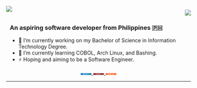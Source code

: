 <div style="display: flex; justify-content: space-between; align-items: flex-start; text-align: center;">
    <img src="https://readme-typing-svg.herokuapp.com?font=Oswald&pause=1000&color=BCFF00FF&size=33&center=false&vCenter=true&width=500&height=35&lines=Hey+there!;+I'm+Justine+Bautista;" style="margin-bottom: 10px;" />
    <img align="right" src="https://visitor-badge.laobi.icu/badge?page_id=AgustinUno.AgustinUno" style="margin-top: 10px;" />
</div>
<div style="text-align: left; padding-left: 10px;">
    <h3>An aspiring software developer from Philippines 🇵🇭</h3>
    <ul>
        <li>🔭 I’m currently working on my Bachelor of Science in Information Technology Degree.</li>
        <li>🌱 I’m currently learning COBOL, Arch Linux, and Bashing.</li>
        <li>⚡ Hoping and aiming to be a Software Engineer.</li>
    </ul>
</div>
<div align="center">
  <a href="https://linkedin.com/in/pedro-sales-muniz" target="_blank">
    <img src="LinkedIn_icon.png" alt="LinkedIn" style="height: auto; max-width: 30px;">
  </a>
  
  <a href="https://linkedin.com/in/pedro-sales-muniz" target="_blank">
    <img src="Mail_icon.png" alt="Mail" style="height: auto; max-width: 30px;">
  </a>
  
  <a href="https://linkedin.com/in/pedro-sales-muniz" target="_blank">
    <img src="Port_icon.png" alt="Portfolio" style="height: auto; max-width: 30px;">
  </a>
</div>

 <hr/>




